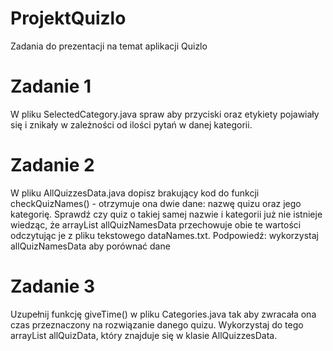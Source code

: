 # ProjektQuizlo
Zadania do prezentacji na temat aplikacji Quizlo
# Zadanie 1
W pliku SelectedCategory.java spraw aby przyciski oraz etykiety pojawiały się i znikały w zależności od ilości pytań w danej kategorii.
# Zadanie 2
W pliku AllQuizzesData.java dopisz brakujący kod do funkcji checkQuizNames() - otrzymuje ona dwie dane: nazwę quizu oraz jego kategorię. Sprawdź czy quiz o takiej samej nazwie i kategorii już nie istnieje wiedząc, że arrayList allQuizNamesData przechowuje obie te wartości odczytując je z pliku tekstowego dataNames.txt. 
Podpowiedź: wykorzystaj allQuizNamesData aby porównać dane
# Zadanie 3
Uzupełnij funkcję giveTime() w pliku Categories.java tak aby zwracała ona czas przeznaczony na rozwiązanie danego quizu. Wykorzystaj do tego arrayList allQuizData, który znajduje się w klasie AllQuizzesData.
